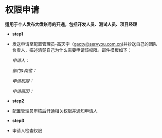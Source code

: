 # 权限申请
**适用于个人发布大盘账号的开通，包括开发人员、测试人员、项目经理**

- **step1** 
- 发送申请至配置管理员-高天宇（gaoty@servyou.com.cn)并抄送自己的团队负责人，描述清楚自己为什么需要申请该权限。邮件模板如下：

  *申请人：*
  
  *部门&岗位：*
  
  *申请权限：*
  
  *申请原因：*
  
- **step2**
- 配置管理员审核后开通相关权限并通知申请人
- **step3**
- 申请人检查权限